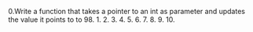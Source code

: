 0.Write a function that takes a pointer to an int as parameter and updates the value it points to to 98.
1.
2.
3.
4.
5.
6.
7.
8.
9.
10.
